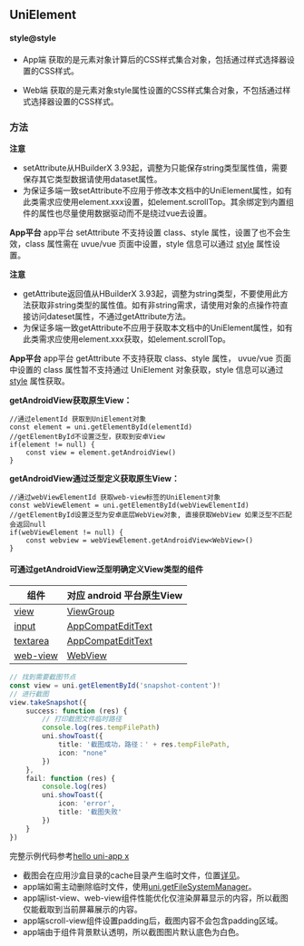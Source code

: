 ## UniElement

<!-- CUSTOMTYPEJSON.UniElement.description -->

<!-- CUSTOMTYPEJSON.UniElement.extends -->

<!-- CUSTOMTYPEJSON.UniElement.param -->

#### style@style
- App端
获取的是元素对象计算后的CSS样式集合对象，包括通过样式选择器设置的CSS样式。

- Web端
获取的是元素对象style属性设置的CSS样式集合对象，不包括通过样式选择器设置的CSS样式。

### 方法
<!-- CUSTOMTYPEJSON.UniElement.methods.getNodeId.name -->

<!-- CUSTOMTYPEJSON.UniElement.methods.getNodeId.description -->

<!-- CUSTOMTYPEJSON.UniElement.methods.getNodeId.param -->

<!-- CUSTOMTYPEJSON.UniElement.methods.getNodeId.returnValue -->

<!-- CUSTOMTYPEJSON.UniElement.methods.getNodeId.compatibility -->

<!-- CUSTOMTYPEJSON.UniElement.methods.getNodeId.tutorial -->

<!-- CUSTOMTYPEJSON.UniElement.methods.appendChild.name -->

<!-- CUSTOMTYPEJSON.UniElement.methods.appendChild.description -->

<!-- CUSTOMTYPEJSON.UniElement.methods.appendChild.param -->

<!-- CUSTOMTYPEJSON.UniElement.methods.appendChild.returnValue -->

<!-- CUSTOMTYPEJSON.UniElement.methods.appendChild.compatibility -->

<!-- CUSTOMTYPEJSON.UniElement.methods.appendChild.tutorial -->

<!-- CUSTOMTYPEJSON.UniElement.methods.insertBefore.name -->

<!-- CUSTOMTYPEJSON.UniElement.methods.insertBefore.description -->

<!-- CUSTOMTYPEJSON.UniElement.methods.insertBefore.param -->

<!-- CUSTOMTYPEJSON.UniElement.methods.insertBefore.returnValue -->

<!-- CUSTOMTYPEJSON.UniElement.methods.insertBefore.compatibility -->

<!-- CUSTOMTYPEJSON.UniElement.methods.insertBefore.tutorial -->

<!-- CUSTOMTYPEJSON.UniElement.methods.setAttribute.name -->

<!-- CUSTOMTYPEJSON.UniElement.methods.setAttribute.description -->

**注意**
- setAttribute从HBuilderX 3.93起，调整为只能保存string类型属性值，需要保存其它类型数据请使用dataset属性。
- 为保证多端一致setAttribute不应用于修改本文档中的UniElement属性，如有此类需求应使用element.xxx设置，如element.scrollTop。其余绑定到内置组件的属性也尽量使用数据驱动而不是绕过vue去设置。

<!-- CUSTOMTYPEJSON.UniElement.methods.setAttribute.param -->

<!-- CUSTOMTYPEJSON.UniElement.methods.setAttribute.returnValue -->

<!-- CUSTOMTYPEJSON.UniElement.methods.setAttribute.compatibility -->

**App平台**
app平台 setAttribute 不支持设置 class、style 属性，设置了也不会生效，class 属性需在 uvue/vue 页面中设置，style 信息可以通过 [style](#style) 属性设置。

<!-- CUSTOMTYPEJSON.UniElement.methods.setAttribute.tutorial -->

<!-- CUSTOMTYPEJSON.UniElement.methods.getAttribute.name -->

<!-- CUSTOMTYPEJSON.UniElement.methods.getAttribute.description -->

**注意**
- getAttribute返回值从HBuilderX 3.93起，调整为string类型，不要使用此方法获取非string类型的属性值。如有非string需求，请使用对象的点操作符直接访问dateset属性，不通过getAttribute方法。
- 为保证多端一致getAttribute不应用于获取本文档中的UniElement属性，如有此类需求应使用element.xxx获取，如element.scrollTop。

<!-- CUSTOMTYPEJSON.UniElement.methods.getAttribute.param -->

<!-- CUSTOMTYPEJSON.UniElement.methods.getAttribute.returnValue -->

<!-- CUSTOMTYPEJSON.UniElement.methods.getAttribute.compatibility -->

**App平台**
app平台 getAttribute 不支持获取 class、style 属性， uvue/vue 页面中设置的 class 属性暂不支持通过 UniElement 对象获取，style 信息可以通过 [style](#style) 属性获取。

<!-- CUSTOMTYPEJSON.UniElement.methods.getAttribute.tutorial -->

<!-- CUSTOMTYPEJSON.UniElement.methods.hasAttribute.name -->

<!-- CUSTOMTYPEJSON.UniElement.methods.hasAttribute.description -->

<!-- CUSTOMTYPEJSON.UniElement.methods.hasAttribute.param -->

<!-- CUSTOMTYPEJSON.UniElement.methods.hasAttribute.returnValue -->

<!-- CUSTOMTYPEJSON.UniElement.methods.hasAttribute.compatibility -->

<!-- CUSTOMTYPEJSON.UniElement.methods.hasAttribute.tutorial -->

<!-- CUSTOMTYPEJSON.UniElement.methods.removeAttribute.name -->

<!-- CUSTOMTYPEJSON.UniElement.methods.removeAttribute.description -->

<!-- CUSTOMTYPEJSON.UniElement.methods.removeAttribute.param -->

<!-- CUSTOMTYPEJSON.UniElement.methods.removeAttribute.returnValue -->

<!-- CUSTOMTYPEJSON.UniElement.methods.removeAttribute.compatibility -->

<!-- CUSTOMTYPEJSON.UniElement.methods.removeAttribute.tutorial -->

<!-- CUSTOMTYPEJSON.UniElement.methods.getAndroidView.name -->

<!-- CUSTOMTYPEJSON.UniElement.methods.getAndroidView.description -->

<!-- CUSTOMTYPEJSON.UniElement.methods.getAndroidView.param -->

<!-- CUSTOMTYPEJSON.UniElement.methods.getAndroidView.returnValue -->

<!-- CUSTOMTYPEJSON.UniElement.methods.getAndroidView.compatibility -->

<!-- CUSTOMTYPEJSON.UniElement.methods.getAndroidView.tutorial -->

**getAndroidView获取原生View：**

```uts
//通过elementId 获取到UniElement对象
const element = uni.getElementById(elementId)
//getElementById不设置泛型，获取到安卓View
if(element != null) {
	const view = element.getAndroidView()
}
```

<!-- CUSTOMTYPEJSON.UniElement.methods.getAndroidView_1.name -->

<!-- CUSTOMTYPEJSON.UniElement.methods.getAndroidView_1.description -->

<!-- CUSTOMTYPEJSON.UniElement.methods.getAndroidView_1.param -->

<!-- CUSTOMTYPEJSON.UniElement.methods.getAndroidView_1.returnValue -->

<!-- CUSTOMTYPEJSON.UniElement.methods.getAndroidView_1.compatibility -->

<!-- CUSTOMTYPEJSON.UniElement.methods.getAndroidView_1.tutorial -->

**getAndroidView通过泛型定义获取原生View：**

```uts
//通过webViewElementId 获取web-view标签的UniElement对象
const webViewElement = uni.getElementById(webViewElementId)
//getElementById设置泛型为安卓底层WebView对象, 直接获取WebView 如果泛型不匹配会返回null
if(webViewElement != null) {
	const webview = webViewElement.getAndroidView<WebView>()
}
```

#### 可通过getAndroidView泛型明确定义View类型的组件

| 组件      | 对应 android 平台原生View         |
| --------- | -------------------------------- |
| [view](https://doc.dcloud.net.cn/uni-app-x/component/view.html) | [ViewGroup](https://developer.android.google.cn/reference/android/view/ViewGroup) |
| [input](https://doc.dcloud.net.cn/uni-app-x/component/input.html) | [AppCompatEditText](https://developer.android.google.cn/reference/kotlin/androidx/appcompat/widget/AppCompatEditText) |
| [textarea](https://doc.dcloud.net.cn/uni-app-x/component/textarea.html) | [AppCompatEditText](https://developer.android.google.cn/reference/kotlin/androidx/appcompat/widget/AppCompatEditText) |
| [web-view](https://doc.dcloud.net.cn/uni-app-x/component/web-view.html) | [WebView](https://developer.android.google.cn/reference/android/webkit/WebView) |

<!-- CUSTOMTYPEJSON.UniElement.methods.getAndroidActivity.name -->

<!-- CUSTOMTYPEJSON.UniElement.methods.getAndroidActivity.description -->

<!-- CUSTOMTYPEJSON.UniElement.methods.getAndroidActivity.param -->

<!-- CUSTOMTYPEJSON.UniElement.methods.getAndroidActivity.returnValue -->

<!-- CUSTOMTYPEJSON.UniElement.methods.getAndroidActivity.compatibility -->

<!-- CUSTOMTYPEJSON.UniElement.methods.getAndroidActivity.tutorial -->

<!-- CUSTOMTYPEJSON.UniElement.methods.getBoundingClientRect.name -->

<!-- CUSTOMTYPEJSON.UniElement.methods.getBoundingClientRect.description -->

<!-- CUSTOMTYPEJSON.UniElement.methods.getBoundingClientRect.param -->

<!-- CUSTOMTYPEJSON.UniElement.methods.getBoundingClientRect.returnValue -->

<!-- CUSTOMTYPEJSON.UniElement.methods.getBoundingClientRect.compatibility -->

<!-- CUSTOMTYPEJSON.UniElement.methods.getBoundingClientRect.tutorial -->

<!-- CUSTOMTYPEJSON.UniElement.methods.getDrawableContext.name -->

<!-- CUSTOMTYPEJSON.UniElement.methods.getDrawableContext.description -->

<!-- CUSTOMTYPEJSON.UniElement.methods.getDrawableContext.param -->

<!-- CUSTOMTYPEJSON.UniElement.methods.getDrawableContext.returnValue -->

<!-- CUSTOMTYPEJSON.UniElement.methods.getDrawableContext.compatibility -->

<!-- CUSTOMTYPEJSON.UniElement.methods.getDrawableContext.tutorial -->

<!-- CUSTOMTYPEJSON.UniElement.methods.getIOSView.name -->

<!-- CUSTOMTYPEJSON.UniElement.methods.getIOSView.description -->

<!-- CUSTOMTYPEJSON.UniElement.methods.getIOSView.param -->

<!-- CUSTOMTYPEJSON.UniElement.methods.getIOSView.returnValue -->

<!-- CUSTOMTYPEJSON.UniElement.methods.getIOSView.compatibility -->

<!-- CUSTOMTYPEJSON.UniElement.methods.getIOSView.tutorial -->

<!-- CUSTOMTYPEJSON.UniElement.methods.addEventListener.name -->

<!-- CUSTOMTYPEJSON.UniElement.methods.addEventListener.description -->

<!-- CUSTOMTYPEJSON.UniElement.methods.addEventListener.param -->

<!-- CUSTOMTYPEJSON.UniElement.methods.addEventListener.returnValue -->

<!-- CUSTOMTYPEJSON.UniElement.methods.addEventListener.compatibility -->

<!-- CUSTOMTYPEJSON.UniElement.methods.addEventListener.tutorial -->

<!-- CUSTOMTYPEJSON.UniElement.methods.removeEventListener.name -->

<!-- CUSTOMTYPEJSON.UniElement.methods.removeEventListener.description -->

<!-- CUSTOMTYPEJSON.UniElement.methods.removeEventListener.param -->

<!-- CUSTOMTYPEJSON.UniElement.methods.removeEventListener.returnValue -->

<!-- CUSTOMTYPEJSON.UniElement.methods.removeEventListener.compatibility -->

<!-- CUSTOMTYPEJSON.UniElement.methods.removeEventListener.tutorial -->

<!-- CUSTOMTYPEJSON.UniElement.methods.removeChild.name -->

<!-- CUSTOMTYPEJSON.UniElement.methods.removeChild.description -->

<!-- CUSTOMTYPEJSON.UniElement.methods.removeChild.param -->

<!-- CUSTOMTYPEJSON.UniElement.methods.removeChild.returnValue -->

<!-- CUSTOMTYPEJSON.UniElement.methods.removeChild.compatibility -->

<!-- CUSTOMTYPEJSON.UniElement.methods.removeChild.tutorial -->

<!-- CUSTOMTYPEJSON.UniElement.methods.remove.name -->

<!-- CUSTOMTYPEJSON.UniElement.methods.remove.description -->

<!-- CUSTOMTYPEJSON.UniElement.methods.remove.param -->

<!-- CUSTOMTYPEJSON.UniElement.methods.remove.returnValue -->

<!-- CUSTOMTYPEJSON.UniElement.methods.remove.compatibility -->

<!-- CUSTOMTYPEJSON.UniElement.methods.remove.tutorial -->

<!-- CUSTOMTYPEJSON.UniElement.methods.dispatchEvent.name -->

<!-- CUSTOMTYPEJSON.UniElement.methods.dispatchEvent.description -->

<!-- CUSTOMTYPEJSON.UniElement.methods.dispatchEvent.param -->

<!-- CUSTOMTYPEJSON.UniElement.methods.dispatchEvent.returnValue -->

<!-- CUSTOMTYPEJSON.UniElement.methods.dispatchEvent.compatibility -->

<!-- CUSTOMTYPEJSON.UniElement.methods.dispatchEvent.tutorial -->

<!-- CUSTOMTYPEJSON.UniElement.methods.scrollTo.name -->

<!-- CUSTOMTYPEJSON.UniElement.methods.scrollTo.description -->

<!-- CUSTOMTYPEJSON.UniElement.methods.scrollTo.param -->

<!-- CUSTOMTYPEJSON.UniElement.methods.scrollTo.returnValue -->

<!-- CUSTOMTYPEJSON.UniElement.methods.scrollTo.compatibility -->

<!-- CUSTOMTYPEJSON.UniElement.methods.scrollTo.tutorial -->

<!-- CUSTOMTYPEJSON.UniElement.methods.scrollBy.name -->

<!-- CUSTOMTYPEJSON.UniElement.methods.scrollBy.description -->

<!-- CUSTOMTYPEJSON.UniElement.methods.scrollBy.param -->

<!-- CUSTOMTYPEJSON.UniElement.methods.scrollBy.returnValue -->

<!-- CUSTOMTYPEJSON.UniElement.methods.scrollBy.compatibility -->

<!-- CUSTOMTYPEJSON.UniElement.methods.scrollBy.tutorial -->

<!-- CUSTOMTYPEJSON.UniElement.methods.querySelector.name -->

<!-- CUSTOMTYPEJSON.UniElement.methods.querySelector.description -->

<!-- CUSTOMTYPEJSON.UniElement.methods.querySelector.param -->

<!-- CUSTOMTYPEJSON.UniElement.methods.querySelector.returnValue -->

<!-- CUSTOMTYPEJSON.UniElement.methods.querySelector.compatibility -->

<!-- CUSTOMTYPEJSON.UniElement.methods.querySelector.tutorial -->

<!-- CUSTOMTYPEJSON.UniElement.methods.querySelectorAll.name -->

<!-- CUSTOMTYPEJSON.UniElement.methods.querySelectorAll.description -->

<!-- CUSTOMTYPEJSON.UniElement.methods.querySelectorAll.param -->

<!-- CUSTOMTYPEJSON.UniElement.methods.querySelectorAll.returnValue -->

<!-- CUSTOMTYPEJSON.UniElement.methods.querySelectorAll.compatibility -->

<!-- CUSTOMTYPEJSON.UniElement.methods.querySelectorAll.tutorial -->

<!-- CUSTOMTYPEJSON.UniElement.methods.focus.name -->

<!-- CUSTOMTYPEJSON.UniElement.methods.focus.description -->

<!-- CUSTOMTYPEJSON.UniElement.methods.focus.param -->

<!-- CUSTOMTYPEJSON.UniElement.methods.focus.returnValue -->

<!-- CUSTOMTYPEJSON.UniElement.methods.focus.compatibility -->

<!-- CUSTOMTYPEJSON.UniElement.methods.focus.tutorial -->

<!-- CUSTOMTYPEJSON.UniElement.methods.blur.name -->

<!-- CUSTOMTYPEJSON.UniElement.methods.blur.description -->

<!-- CUSTOMTYPEJSON.UniElement.methods.blur.param -->

<!-- CUSTOMTYPEJSON.UniElement.methods.blur.returnValue -->

<!-- CUSTOMTYPEJSON.UniElement.methods.blur.compatibility -->

<!-- CUSTOMTYPEJSON.UniElement.methods.blur.tutorial -->

<!-- CUSTOMTYPEJSON.UniElement.methods.takeSnapshot.name -->

<!-- CUSTOMTYPEJSON.UniElement.methods.takeSnapshot.description -->

<!-- CUSTOMTYPEJSON.UniElement.methods.takeSnapshot.param -->

<!-- CUSTOMTYPEJSON.UniElement.methods.takeSnapshot.returnValue -->

<!-- CUSTOMTYPEJSON.UniElement.methods.takeSnapshot.compatibility -->

<!-- CUSTOMTYPEJSON.UniElement.methods.takeSnapshot.tutorial -->

```ts
// 找到需要截图节点
const view = uni.getElementById('snapshot-content')!
// 进行截图
view.takeSnapshot({
    success: function (res) {
        // 打印截图文件临时路径
        console.log(res.tempFilePath)
        uni.showToast({
            title: '截图成功，路径：' + res.tempFilePath,
            icon: "none"
        })
    },
    fail: function (res) {
        console.log(res)
        uni.showToast({
            icon: 'error',
            title: '截图失败'
        })
    }
})
```

完整示例代码参考[hello uni-app x](https://gitcode.net/dcloud/hello-uni-app-x/-/blob/alpha/pages/API/element-takesnapshot/element-takesnapshot.uvue)

* 截图会在应用沙盒目录的cache目录产生临时文件，位置[详见](../api/file-system-spec.md#cache)。
* app端如需主动删除临时文件，使用[uni.getFileSystemManager](../api/get-file-system-manager.md)。
* app端list-view、web-view组件性能优化仅渲染屏幕显示的内容，所以截图仅能截取到当前屏幕展示的内容。
* app端scroll-view组件设置padding后，截图内容不会包含padding区域。
* app端由于组件背景默认透明，所以截图图片默认底色为白色。

